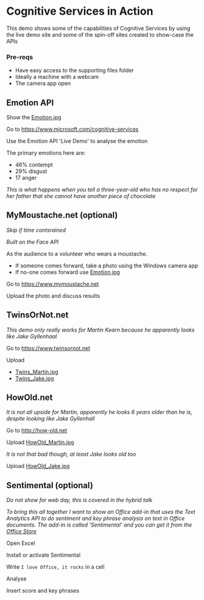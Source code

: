 
# Cognitive Services in Action
This demo shows some of the capabilities of Cognitive Services by using the live demo site and some of the spin-off sites created to show-case the APIs

### Pre-reqs
* Have easy access to the supporting files folder
* Ideally a machine with a webcam
* The camera app open

## Emotion API
Show the [Emotion.jpg](https://github.com/martinkearn/Content/blob/master/Demos/Project%20Oxford/Supporting%20Files/Emotion.jpg)

Go to <https://www.microsoft.com/cognitive-services>

Use the Emotion API 'Live Demo' to analyse the emotion

The primary emotions here are:
* 46% contempt
* 29% disgust
* 17 anger

_This is what happens when you tell a three-year-old who has no respect for her father that she cannot have another piece of chocolate_

## MyMoustache.net (optional)
*Skip if time contsrained*

_Built on the Face API_

As the audience to a volunteer who wears a moustache.
* If someone comes forward, take a photo using the Windows camera app
* If no-one comes forward use [Emotion.jpg](https://github.com/martinkearn/Content/blob/master/Demos/Project%20Oxford/Supporting%20Files/Moustache1.jpg)

Go to <https://www.mymoustache.net>

Upload the photo and discuss results

## TwinsOrNot.net
_This demo only really works for Martin Kearn because he apparently looks like Jake Gyllenhaal_

Go to <https://www.twinsornot.net>

Upload
*  [Twins_Martin.jpg](https://github.com/martinkearn/Content/blob/master/Demos/Project%20Oxford/Supporting%20Files/Twins_Martin.jpg)
*  [Twins_Jake.jpg ](https://github.com/martinkearn/Content/blob/master/Demos/Project%20Oxford/Supporting%20Files/Twins_Jake.jpg)

## HowOld.net
_It is not all upside for Martin, apparently he looks 6 years older than he is, despite looking like Jake Gyllenhall_

Go to <http://how-old.net>

Upload [HowOld_Martin.jpg](https://github.com/martinkearn/Content/blob/master/Demos/Project%20Oxford/Supporting%20Files/HowOld_Martin.jpg)

_It is not that bad though, at least Jake looks old too_

Upload [HowOld_Jake.jpg](https://github.com/martinkearn/Content/blob/master/Demos/Project%20Oxford/Supporting%20Files/HowOld_Jake.jpg)

## Sentimental (optional)
*Do not show for web day, this is covered in the hybrid talk*

_To bring this all together I want to show an Office add-in that uses the Text Analytics API to do sentiment and key phrase analysis on text in Office documents. The add-in is called 'Sentimental' and you can get it from the [Office Store](https://store.office.com/sentimental-WA104379510.aspx?assetid=WA104379510&sourcecorrid=755ae580-2491-436f-8471-7888c38149d7&searchapppos=0)_

Open Excel

Install or activate Sentimental

Write `I love Office, it rocks` in a cell

Analyse

Insert score and key phrases
